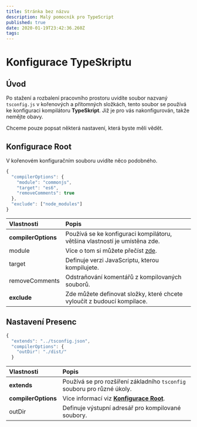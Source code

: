 ```yaml
---
title: Stránka bez názvu
description: Malý pomocník pro TypeScript
published: true
date: 2020-01-19T23:42:36.260Z
tags:
---
```


# Konfigurace TypeSkriptu

## Úvod

Po stažení a rozbalení pracovního prostoru uvidíte soubor nazvaný `tsconfig.js` v kořenových a přítomných složkách, tento soubor se používá ke konfiguraci kompilátoru **TypeSkript**. Již je pro vás nakonfigurován, takže nemějte obavy.

Chceme pouze popsat některá nastavení, která byste měli vědět.

## Konfigurace Root

V kořenovém konfiguračním souboru uvidíte něco podobného.

```javascript
{
  "compilerOptions": {
    "module": "commonjs",
    "target": "es6",
    "removeComments": true
  },
  "exclude": ["node_modules"]
}
```

| Vlastnosti          | Popis                                                                                          |
|:------------------- |:---------------------------------------------------------------------------------------------- |
| **compilerOptions** | Používá se ke konfiguraci kompilátoru, většina vlastností je umístěna zde.                     |
| module              | Více o tom si můžete přečíst [zde](https://www.typescriptlang.org/docs/handbook/modules.html). |
| target              | Definuje verzi JavaScriptu, kterou kompilujete.                                                |
| removeComments      | Odstraňování komentářů z kompilovaných souborů.                                                |
| **exclude**         | Zde můžete definovat složky, které chcete vyloučit z budoucí kompilace.                        |

## Nastavení Presenc

```javascript
{
  "extends": "../tsconfig.json",
  "compilerOptions": {
    "outDir": "./dist/"
  }

```

| Vlastnosti          | Popis                                                                                 |
|:------------------- |:------------------------------------------------------------------------------------- |
| **extends**         | Používá se pro rozšíření základního `tsconfig` souboru pro různé úkoly.               |
| **compilerOptions** | Více informací viz [**Konfigurace Root**](/dev/presence/tsconfig#root-configuration). |
| outDir              | Definuje výstupní adresář pro kompilované soubory.                                    |